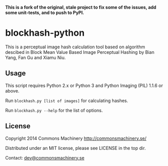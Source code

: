 **This is a fork of the original, stale project to fix some of the issues, add some unit-tests, and to push to PyPI.**

blockhash-python
================

This is a perceptual image hash calculation tool based on algorithm descibed in
Block Mean Value Based Image Perceptual Hashing by Bian Yang, Fan Gu and Xiamu Niu.

Usage
-----

This script requires Python 2.x or Python 3 and Python Imaging (PIL) 1.1.6 or above.

Run `blockhash.py [list of images]` for calculating hashes.

Run `blockhash.py --help` for the list of options.

License
-------

Copyright 2014 Commons Machinery http://commonsmachinery.se/

Distributed under an MIT license, please see LICENSE in the top dir.

Contact: dev@commonsmachinery.se
